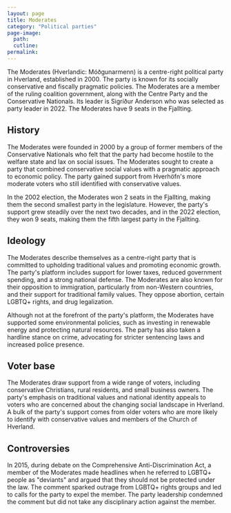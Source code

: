```yaml
---
layout: page
title: Moderates
category: "Political parties"
page-image: 
  path:  
  cutline: 
permalink: 
---
```


The Moderates (Hverlandic: Móðgunarmenn) is a centre-right political party in Hverland, established in 2000. The party is known for its socially conservative and fiscally pragmatic policies. The Moderates are a member of the ruling coalition government, along with the Centre Party and the Conservative Nationals. Its leader is Sigríður Anderson who was selected as party leader in 2022. The Moderates have 9 seats in the Fjallting.

## History
The Moderates were founded in 2000 by a group of former members of the Conservative Nationals who felt that the party had become hostile to the welfare state and lax on social issues. The Moderates sought to create a party that combined conservative social values with a pragmatic approach to economic policy. The party gained support from Hverhöfn's more moderate voters who still identified with conservative values.

In the 2002 election, the Moderates won 2 seats in the Fjallting, making them the second smallest party in the legislature. However, the party's support grew steadily over the next two decades, and in the 2022 election, they won 9 seats, making them the fifth largest party in the Fjallting.

## Ideology
The Moderates describe themselves as a centre-right party that is committed to upholding traditional values and promoting economic growth. The party's platform includes support for lower taxes, reduced government spending, and a strong national defense. The Moderates are also known for their opposition to immigration, particularly from non-Western countries, and their support for traditional family values. They oppose abortion, certain LGBTQ+ rights, and drug legalization.

Although not at the forefront of the party's platform, the Moderates have supported some environmental policies, such as investing in renewable energy and protecting natural resources. The party has also taken a hardline stance on crime, advocating for stricter sentencing laws and increased police presence.

## Voter base
The Moderates draw support from a wide range of voters, including conservative Christians, rural residents, and small business owners. The party's emphasis on traditional values and national identity appeals to voters who are concerned about the changing social landscape in Hverland. A bulk of the party's support comes from older voters who are more likely to identify with conservative values and members of the Church of Hverland.

## Controversies
In 2015, during debate on the Comprehensive Anti-Discrimination Act, a member of the Moderates made headlines when he referred to LGBTQ+ people as "deviants" and argued that they should not be protected under the law. The comment sparked outrage from LGBTQ+ rights groups and led to calls for the party to expel the member. The party leadership condemned the comment but did not take any disciplinary action against the member.

